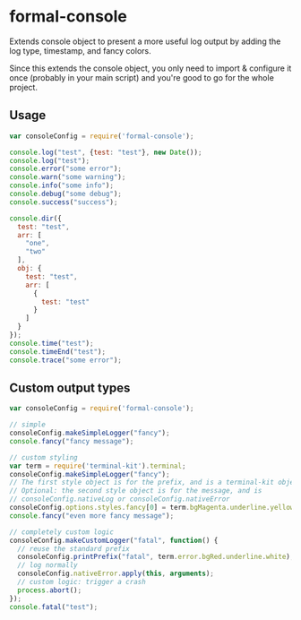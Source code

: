 # formal-console

Extends console object to present a more useful log output by adding the log type, timestamp, and fancy colors.

Since this extends the console object, you only need to import & configure it once (probably in your main script) and you're good to go for the whole project.

## Usage

```js
var consoleConfig = require('formal-console');

console.log("test", {test: "test"}, new Date());
console.log("test");
console.error("some error");
console.warn("some warning");
console.info("some info");
console.debug("some debug");
console.success("success");

console.dir({
  test: "test",
  arr: [
    "one",
    "two"
  ],
  obj: {
    test: "test",
    arr: [
      {
        test: "test"
      }
    ]
  }
});
console.time("test");
console.timeEnd("test");
console.trace("some error");
```

## Custom output types

```js
var consoleConfig = require('formal-console');

// simple
consoleConfig.makeSimpleLogger("fancy");
console.fancy("fancy message");

// custom styling
var term = require('terminal-kit').terminal;
consoleConfig.makeSimpleLogger("fancy");
// The first style object is for the prefix, and is a terminal-kit object
// Optional: the second style object is for the message, and is
// consoleConfig.nativeLog or consoleConfig.nativeError
consoleConfig.options.styles.fancy[0] = term.bgMagenta.underline.yellow;
console.fancy("even more fancy message");

// completely custom logic
consoleConfig.makeCustomLogger("fatal", function() {
  // reuse the standard prefix
  consoleConfig.printPrefix("fatal", term.error.bgRed.underline.white);
  // log normally
  consoleConfig.nativeError.apply(this, arguments);
  // custom logic: trigger a crash
  process.abort();
});
console.fatal("test");
```
